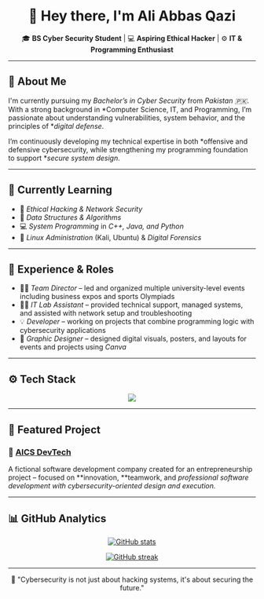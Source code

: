 <!-- 💫 Personal GitHub Profile README -->

<h1 align="center">🌙 Hey there, I'm Ali Abbas Qazi</h1>

<p align="center">
🎓 <b>BS Cyber Security Student</b> | 💻 <b>Aspiring Ethical Hacker</b> | ⚙ <b>IT & Programming Enthusiast</b>
</p>

---

## 🧠 About Me  

I'm currently pursuing my *Bachelor’s in Cyber Security* from *Pakistan 🇵🇰*.  
With a strong background in *Computer Science, IT, and Programming, I’m passionate about understanding vulnerabilities, system behavior, and the principles of **digital defense*.  

I’m continuously developing my technical expertise in both *offensive and defensive cybersecurity, while strengthening my programming foundation to support **secure system design*.

---

## 🚀 Currently Learning  

- 🔐 *Ethical Hacking & Network Security*  
- 🌿 *Data Structures & Algorithms*  
- 💻 *System Programming* in *C++, Java, and Python*  
- 🐧 *Linux Administration* (Kali, Ubuntu) & *Digital Forensics*  

---

## 💼 Experience & Roles  

- 👨‍💼 *Team Director* – led and organized multiple university-level events including business expos and sports Olympiads  
- 🧑‍💻 *IT Lab Assistant* – provided technical support, managed systems, and assisted with network setup and troubleshooting  
- 💡 *Developer* – working on projects that combine programming logic with cybersecurity applications  
- 🎨 *Graphic Designer* – designed digital visuals, posters, and layouts for events and projects using *Canva*

---

## ⚙ Tech Stack  

<p align="center">
<img src="https://skillicons.dev/icons?i=c,cpp,java,python,git,github,html,css,vscode,windows,linux,canva" />
</p>

---

## 🌟 Featured Project  

### 🔗 [AICS DevTech](#)
A fictional software development company created for an entrepreneurship project – focused on **innovation, **teamwork, and **professional software development* with *cybersecurity-oriented design and execution.**

---

## 📊 GitHub Analytics  

<p align="center">
<a href="https://github.com/AliAbbasQazi">
<img src="https://github-readme-stats.vercel.app/api?username=AliAbbasQazi&show_icons=true&theme=tokyonight" alt="GitHub stats" />
</a>
</p>

<p align="center">
<a href="https://github.com/AliAbbasQazi">
<img src="https://github-readme-streak-stats.herokuapp.com/?user=AliAbbasQazi&theme=tokyonight" alt="GitHub streak" />
</a>
</p>

---

<p align="center">
💬 "Cybersecurity is not just about hacking systems, it's about securing the future."
</p>
